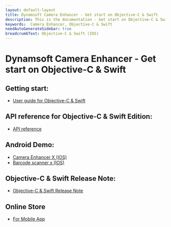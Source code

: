 ```yaml
---
layout: default-layout
title: Dynamsoft Camera Enhancer - Get start on Objective-C & Swift
description: This is the documentation - Get start on Objective-C & Swift page of Dynamsoft Camera Enhancer.
keywords:  Camera Enhancer, Objective-C & Swift
needAutoGenerateSidebar: true
breadcrumbText: Objective-C & Swift (IOS)
---
```


# Dynamsoft Camera Enhancer - Get start on Objective-C & Swift

## Getting start:

- [User guide for Objective-C & Swift](guide/guide.md)

## API reference for Objective-C & Swift Edition:

- [API reference](api/api.md)

## Android Demo:

- [Camera Enhancer X (IOS)]()
- [Barcode scanner x (IOS)]()

## Objective-C & Swift Release Note:

- [Objective-C & Swift Release Note](release-note/release-note.md)

## Online Store

- [For Mobile App]()